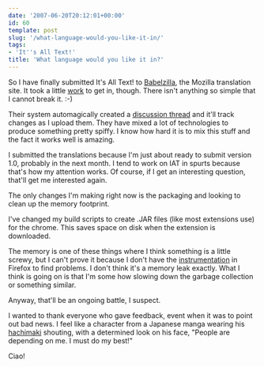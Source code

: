 ```yaml
---
date: '2007-06-20T20:12:01+00:00'
id: 60
template: post
slug: '/what-language-would-you-like-it-in/'
tags:
- 'It''s All Text!'
title: 'What language would you like it in?'
---
```


So I have finally submitted It's All Text! to
[Babelzilla](http://www.babelzilla.org/), the Mozilla translation site. It
took a little
[work](http://www.babelzilla.org/forum/index.php?showtopic=3269&st=0&p=30125&#entry30125)
to get in, though. There isn't anything so simple that I cannot break it. :-)

Their system automagically created a
[discussion thread](http://www.babelzilla.org/forum/index.php?showtopic=3270&pid=30126&mode=threaded&start=#entry30126)
and it'll track changes as I upload them. They have mixed a lot of
technologies to produce something pretty spiffy. I know how hard it is to mix
this stuff and the fact it works well is amazing.

I submitted the translations because I'm just about ready to submit version
1.0, probably in the next month. I tend to work on IAT in spurts because
that's how my attention works. Of course, if I get an interesting question,
that'll get me interested again.

The only changes I'm making right now is the packaging and looking to clean up
the memory footprint.

I've changed my build scripts to create .JAR files (like most extensions use)
for the chrome. This saves space on disk when the extension is downloaded.

The memory is one of these things where I think something is a little screwy,
but I can't prove it because I don't have the
[instrumentation](http://en.wikipedia.org/wiki/Instrumentation_%28computer_programming%29)
in Firefox to find problems. I don't think it's a memory leak exactly. What I
think is going on is that I'm some how slowing down the garbage collection or
something similar.

Anyway, that'll be an ongoing battle, I suspect.

I wanted to thank everyone who gave feedback, event when it was to point out
bad news. I feel like a character from a Japanese manga wearing his
[hachimaki](http://en.wikipedia.org/wiki/Hachimaki) shouting, with a
determined look on his face, "People are depending on me. I must do my best!"

Ciao!
